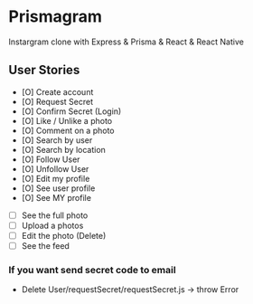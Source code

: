 # Prismagram
Instargram clone with Express &amp; Prisma &amp; React &amp; React Native

## User Stories
- [O] Create account 
- [O] Request Secret
- [O] Confirm Secret (Login)
- [O] Like / Unlike a photo
- [O] Comment on a photo
- [O] Search by user
- [O] Search by location
- [O] Follow User
- [O] Unfollow User
- [O] Edit my profile
- [O] See user profile
- [O] See MY profile
- [ ] See the full photo
- [ ] Upload a photos
- [ ] Edit the photo (Delete)
- [ ] See the feed

### If you want send secret code to email
* Delete User/requestSecret/requestSecret.js -> throw Error
